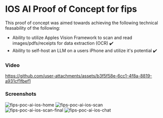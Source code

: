 # IOS AI Proof of Concept for fips
This proof of concept was aimed towards achieving the following technical feasability of the following:
- Ability to utilize Apples Vision Framework to scan and read images/pdfs/receipts for data extraction (OCR) ✔️
- Ability to self-host an LLM on a users iPhone and utilize it's potential ✔️

### Video
https://github.com/user-attachments/assets/b3f5f58e-6cc1-4f8a-8819-a931cf1fbef1

### Screenshots
![fips-poc-ai-ios-home](https://github.com/user-attachments/assets/83cf7eb5-ffd9-42fc-be32-4186e797d0a1)
![fips-poc-ai-ios-scan](https://github.com/user-attachments/assets/52e9b429-9440-4183-937a-59ca89ab44f6)
![fips-poc-ai-ios-scan-final](https://github.com/user-attachments/assets/cdaa27b6-83a3-4159-bac2-503cf0ea8012)
![fips-poc-ai-ios-chat](https://github.com/user-attachments/assets/8163c446-8dce-40fe-906e-88432f4f43cb)


